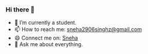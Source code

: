 ### Hi there 👋




- 🔭 I’m currently a student.
- 📫 How to reach me: sneha2906singhz@gmail.com
- 😄 Connect me on: <a href="https://www.linkedin.com/in/sneha-8701001b7/" target="_blank">Sneha</a>
- 🤫 Ask me about everything.



